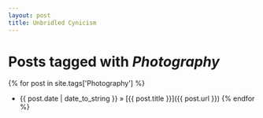 ```yaml
---
layout: post
title: Unbridled Cynicism
---
```


# Posts tagged with *Photography*

{% for post in site.tags['Photography'] %}
* <span class="datestamp">{{ post.date | date_to_string }}</span> &raquo; [{{ post.title }}]({{ post.url }})
{% endfor %}
